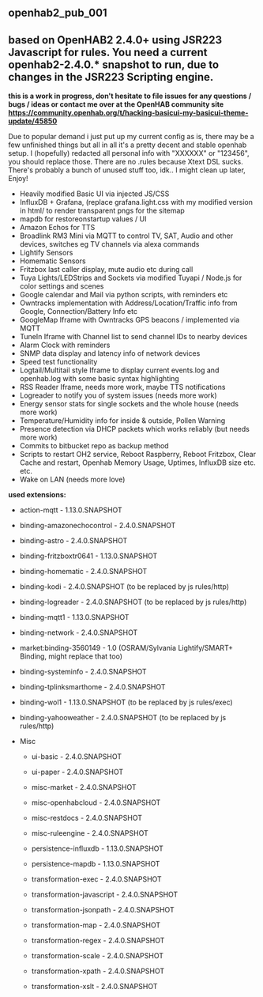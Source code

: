## openhab2_pub_001

## based on OpenHAB2 2.4.0+ using JSR223 Javascript for rules. You need a current openhab2-2.4.0.* snapshot to run, due to changes in the JSR223 Scripting engine. 

**this is a work in progress, don't hesitate to file issues for any questions / bugs / ideas or contact me over at the OpenHAB community site https://community.openhab.org/t/hacking-basicui-my-basicui-theme-update/45850**

Due to popular demand i just put up my current config as is, there may be a few unfinished things but all in all it's a pretty decent and stable openhab setup. I (hopefully) redacted all personal info with "XXXXXX" or "123456", you should replace those. There are no .rules because Xtext DSL sucks. There's probably a bunch of unused stuff too, idk.. I might clean up later, Enjoy!

  - Heavily modified Basic UI via injected JS/CSS
  - InfluxDB + Grafana, (replace grafana.light.css with my modified version in html/ to render transparent pngs for the sitemap
  - mapdb for restoreonstartup values / UI
  - Amazon Echos for TTS
  - Broadlink RM3 Mini via MQTT to control TV, SAT, Audio and other devices, switches eg TV channels via alexa commands
  - Lightify Sensors 
  - Homematic Sensors
  - Fritzbox last caller display, mute audio etc during call
  - Tuya Lights/LEDStrips and Sockets via modified Tuyapi / Node.js for color settings and scenes
  - Google calendar and Mail via python scripts, with reminders etc
  - Owntracks implementation with Address/Location/Traffic info from Google, Connection/Battery Info etc
  - GoogleMap Iframe with Owntracks GPS beacons / implemented via MQTT
  - TuneIn Iframe with Channel list to send channel IDs to nearby devices
  - Alarm Clock with reminders
  - SNMP data display and latency info of network devices
  - Speed test functionality
  - Logtail/Multitail style Iframe to display current events.log and openhab.log with some basic syntax highlighting
  - RSS Reader Iframe, needs more work, maybe TTS notifications
  - Logreader to notify you of system issues (needs more work)
  - Energy sensor stats for single sockets and the whole house (needs more work)
  - Temperature/Humidity info for inside & outside, Pollen Warning
  - Presence detection via DHCP packets which works reliably (but needs more work)
  - Commits to bitbucket repo as backup method
  - Scripts to restart OH2 service, Reboot Raspberry, Reboot Fritzbox, Clear Cache and restart, Openhab Memory Usage, Uptimes, InfluxDB size etc. etc.
  - Wake on LAN (needs more love)
   
  
  
**used extensions:**
  - action-mqtt - 1.13.0.SNAPSHOT
  - binding-amazonechocontrol - 2.4.0.SNAPSHOT
  - binding-astro - 2.4.0.SNAPSHOT
  - binding-fritzboxtr0641 - 1.13.0.SNAPSHOT
  - binding-homematic - 2.4.0.SNAPSHOT
  - binding-kodi - 2.4.0.SNAPSHOT (to be replaced by js rules/http)
  - binding-logreader - 2.4.0.SNAPSHOT (to be replaced by js rules/http)
  - binding-mqtt1 - 1.13.0.SNAPSHOT
  - binding-network - 2.4.0.SNAPSHOT
  - market:binding-3560149 - 1.0 (OSRAM/Sylvania Lightify/SMART+ Binding, might replace that too)
  - binding-systeminfo - 2.4.0.SNAPSHOT
  - binding-tplinksmarthome - 2.4.0.SNAPSHOT
  - binding-wol1 - 1.13.0.SNAPSHOT (to be replaced by js rules/exec)
  - binding-yahooweather - 2.4.0.SNAPSHOT (to be replaced by js rules/http)

  - Misc
    - ui-basic - 2.4.0.SNAPSHOT
    - ui-paper - 2.4.0.SNAPSHOT

    - misc-market - 2.4.0.SNAPSHOT
    - misc-openhabcloud - 2.4.0.SNAPSHOT
    - misc-restdocs - 2.4.0.SNAPSHOT
    - misc-ruleengine - 2.4.0.SNAPSHOT

    - persistence-influxdb - 1.13.0.SNAPSHOT
    - persistence-mapdb - 1.13.0.SNAPSHOT

    - transformation-exec - 2.4.0.SNAPSHOT
    - transformation-javascript - 2.4.0.SNAPSHOT
    - transformation-jsonpath - 2.4.0.SNAPSHOT
    - transformation-map - 2.4.0.SNAPSHOT
    - transformation-regex - 2.4.0.SNAPSHOT
    - transformation-scale - 2.4.0.SNAPSHOT
    - transformation-xpath - 2.4.0.SNAPSHOT
    - transformation-xslt - 2.4.0.SNAPSHOT
